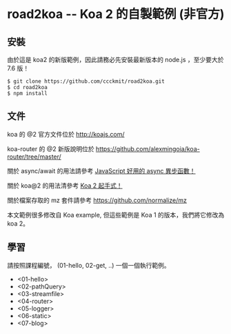 
# road2koa -- Koa 2 的自製範例 (非官方)

## 安裝

由於這是 koa2 的新版範例，因此請務必先安裝最新版本的 node.js ，至少要大於 7.6 版！

```
$ git clone https://github.com/ccckmit/road2koa.git
$ cd road2koa
$ npm install
```

## 文件

koa 的 @2 官方文件位於 <http://koajs.com/> 

koa-router 的 @2 新版說明位於 <https://github.com/alexmingoia/koa-router/tree/master/> 

關於 async/await 的用法請參考 [JavaScript 好用的 async 異步函數！](http://fred-zone.blogspot.tw/2016/07/javascript-async.html)

關於 koa@2 的用法清參考 [Koa 2 起手式！](http://fred-zone.blogspot.tw/2017/02/koa-2.html) 

關於檔案存取的 mz 套件請參考 <https://github.com/normalize/mz>

本文範例很多修改自 Koa example, 但這些範例是 Koa 1 的版本，我們將它修改為 koa 2。

## 學習

請按照課程編號， (01-hello, 02-get, ..) 一個一個執行範例。

* <01-hello>
* <02-pathQuery>
* <03-streamfile>
* <04-router>
* <05-logger>
* <06-static>
* <07-blog>




